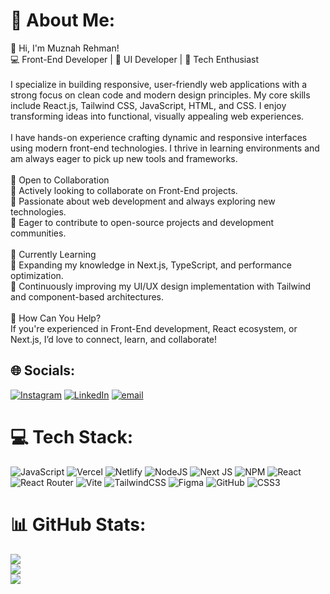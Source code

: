 # 💫 About Me:
👋 Hi, I'm Muznah Rehman!<br>💻 Front-End Developer | 🎨 UI Developer | 🚀 Tech Enthusiast<br><br>I specialize in building responsive, user-friendly web applications with a strong focus on clean code and modern design principles. My core skills include React.js, Tailwind CSS, JavaScript, HTML, and CSS. I enjoy transforming ideas into functional, visually appealing web experiences.<br><br>I have hands-on experience crafting dynamic and responsive interfaces using modern front-end technologies. I thrive in learning environments and am always eager to pick up new tools and frameworks.<br><br>👥 Open to Collaboration<br>🔹 Actively looking to collaborate on Front-End projects.<br>🔹 Passionate about web development and always exploring new technologies.<br>🔹 Eager to contribute to open-source projects and development communities.<br><br>🌱 Currently Learning<br>📌 Expanding my knowledge in Next.js, TypeScript, and performance optimization.<br>📌 Continuously improving my UI/UX design implementation with Tailwind and component-based architectures.<br><br>🚀 How Can You Help?<br>If you're experienced in Front-End development, React ecosystem, or Next.js, I’d love to connect, learn, and collaborate!


## 🌐 Socials:
[![Instagram](https://img.shields.io/badge/Instagram-%23E4405F.svg?logo=Instagram&logoColor=white)](https://instagram.com/https://www.instagram.com/itxmuznahrehman?igsh=c2R3aTBxaWtseGVh) [![LinkedIn](https://img.shields.io/badge/LinkedIn-%230077B5.svg?logo=linkedin&logoColor=white)](https://linkedin.com/in/https://www.linkedin.com/in/muznah-rehman-772389217/) [![email](https://img.shields.io/badge/Email-D14836?logo=gmail&logoColor=white)](mailto:mail2muznah.rehman21@gmail.com) 

# 💻 Tech Stack:
![JavaScript](https://img.shields.io/badge/javascript-%23323330.svg?style=plastic&logo=javascript&logoColor=%23F7DF1E) ![Vercel](https://img.shields.io/badge/vercel-%23000000.svg?style=plastic&logo=vercel&logoColor=white) ![Netlify](https://img.shields.io/badge/netlify-%23000000.svg?style=plastic&logo=netlify&logoColor=#00C7B7) ![NodeJS](https://img.shields.io/badge/node.js-6DA55F?style=plastic&logo=node.js&logoColor=white) ![Next JS](https://img.shields.io/badge/Next-black?style=plastic&logo=next.js&logoColor=white) ![NPM](https://img.shields.io/badge/NPM-%23CB3837.svg?style=plastic&logo=npm&logoColor=white) ![React](https://img.shields.io/badge/react-%2320232a.svg?style=plastic&logo=react&logoColor=%2361DAFB) ![React Router](https://img.shields.io/badge/React_Router-CA4245?style=plastic&logo=react-router&logoColor=white) ![Vite](https://img.shields.io/badge/vite-%23646CFF.svg?style=plastic&logo=vite&logoColor=white) ![TailwindCSS](https://img.shields.io/badge/tailwindcss-%2338B2AC.svg?style=plastic&logo=tailwind-css&logoColor=white) ![Figma](https://img.shields.io/badge/figma-%23F24E1E.svg?style=plastic&logo=figma&logoColor=white) ![GitHub](https://img.shields.io/badge/github-%23121011.svg?style=plastic&logo=github&logoColor=white) ![CSS3](https://img.shields.io/badge/css3-%231572B6.svg?style=plastic&logo=css3&logoColor=white)
# 📊 GitHub Stats:
![](https://github-readme-stats.vercel.app/api?username=muznahrehman21&theme=dark&hide_border=false&include_all_commits=true&count_private=true)<br/>
![](https://nirzak-streak-stats.vercel.app/?user=muznahrehman21&theme=dark&hide_border=false)<br/>
![](https://github-readme-stats.vercel.app/api/top-langs/?username=muznahrehman21&theme=dark&hide_border=false&include_all_commits=true&count_private=true&layout=compact)


<!-- Proudly created with GPRM ( https://gprm.itsvg.in ) -->

